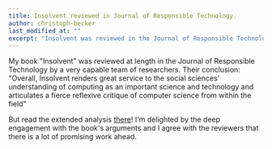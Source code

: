 ```yaml
---
title: Insolvent reviewed in Journal of Responsible Technology.
author: christoph-becker
last_modified_at: ""
excerpt: "Insolvent was reviewed in the Journal of Responsible Technology, see full post for details"
---
```


My book "Insolvent" was reviewed at length in the Journal of Responsible Technology by a very capable team of researchers. 
Their conclusion: "Overall, Insolvent renders great service to the social sciences’ understanding of computing as an important science and technology and articulates a fierce reflexive critique of computer science from within the field"

But read the extended analysis [there](https://doi.org/10.1016/j.jrt.2024.100092)! I'm delighted by the deep engagement with the book's arguments and I agree with the reviewers that there is a lot of promising work ahead.